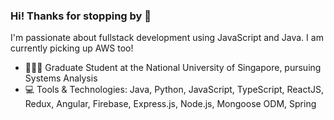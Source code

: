 ### Hi! Thanks for stopping by 👋

I'm passionate about fullstack development using JavaScript and Java. I am currently picking up AWS too!

- 👩🏻‍💻 Graduate Student at the National University of Singapore, pursuing Systems Analysis
- :computer: Tools & Technologies: Java, Python, JavaScript, TypeScript, ReactJS, Redux, Angular, Firebase, Express.js, Node.js, Mongoose ODM, Spring

<!--
**xinyitay/xinyitay** is a ✨ _special_ ✨ repository because its `README.md` (this file) appears on your GitHub profile.

Here are some ideas to get you started:

- 🔭 I’m currently working on ...
- 🌱 I’m currently learning ...
- 👯 I’m looking to collaborate on ...
- 🤔 I’m looking for help with ...
- 💬 Ask me about ...
- 📫 How to reach me: ...
- 😄 Pronouns: ...
- ⚡ Fun fact: ...

-->
